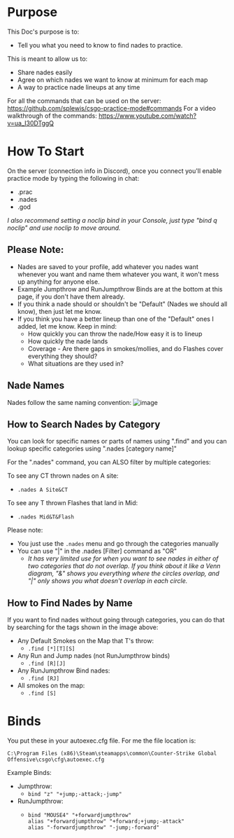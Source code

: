 # Purpose
This Doc's purpose is to:
* Tell you what you need to know to find nades to practice. 

This is meant to allow us to:
* Share nades easily
* Agree on which nades we want to know at minimum for each map
* A way to practice nade lineups at any time

For all the commands that can be used on the server: https://github.com/splewis/csgo-practice-mode#commands
For a video walkthrough of the commands: https://www.youtube.com/watch?v=ua_I30DTggQ 

# How To Start
On the server (connection info in Discord), once you connect you'll enable practice mode by typing the following in chat:
* .prac
* .nades
* .god

*I also recommend setting a noclip bind in your Console, just type "bind q noclip" and use noclip to move around.* 

## Please Note:
* Nades are saved to your profile, add whatever you nades want whenever you want and name them whatever you want, it won't mess up anything for anyone else.
* Example Jumpthrow and RunJumpthrow Binds are at the bottom at this page, if you don't have them already.
* If you think a nade should or shouldn't be "Default" (Nades we should all know), then just let me know.
* If you think you have a better lineup than one of the "Default" ones I added, let me know. Keep in mind:
  * How quickly you can throw the nade/How easy it is to lineup
  * How quickly the nade lands
  * Coverage - Are there gaps in smokes/mollies, and do Flashes cover everything they should?
  * What situations are they used in?
## Nade Names
Nades follow the same naming convention:
![image](https://user-images.githubusercontent.com/54295136/213258993-a74a7720-6306-44c3-b8c9-fee9b148a971.png)

## How to Search Nades by Category
You can look for specific names or parts of names using ".find" and you can lookup specific categories using ".nades [category name]" 

For the ".nades" command, you can ALSO filter by multiple categories:

To see any CT thrown nades on A site:
* ```.nades A Site&CT```

To see any T thrown Flashes that land in Mid:
* ```.nades Mid&T&Flash```

Please note: 
* You just use the ```.nades``` menu and go through the categories manually
* You can use "|" in the .nades [Filter] command as "OR"
  * *It has very limited use for when you want to see nades in either of two categories that do not overlap. If you think about it like a Venn diagram, "&" shows you everything where the circles overlap, and "|" only shows you what doesn't overlap in each circle.*

## How to Find Nades by Name

If you want to find nades without going through categories, you can do that by searching for the tags shown in the image above:
* Any Default Smokes on the Map that T's throw:
  * ```.find [*][T][S]```
* Any Run and Jump nades (not RunJumpthrow binds)
  * ```.find [R][J]```
* Any RunJumpthrow Bind nades:
  * ```.find [RJ]```
* All smokes on the map:
  * ```.find [S]```
  
# Binds

You put these in your autoexec.cfg file. For me the file location is: 

```C:\Program Files (x86)\Steam\steamapps\common\Counter-Strike Global Offensive\csgo\cfg\autoexec.cfg```

Example Binds:
* Jumpthrow:
  * ```bind "z" "+jump;-attack;-jump"```
* RunJumpthrow:
  * ```
    bind "MOUSE4" "+forwardjumpthrow"
    alias "+forwardjumpthrow" "+forward;+jump;-attack"
    alias "-forwardjumpthrow" "-jump;-forward"
    ```
